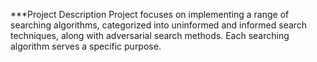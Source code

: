 ***Project Description
Project focuses on implementing a range of searching algorithms, categorized into uninformed and informed 
search techniques, along with adversarial search methods. Each searching algorithm serves a specific purpose.